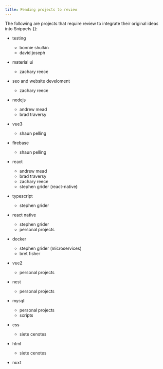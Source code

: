 ```yaml
---
title: Pending projects to review
---
```


The following are projects that require review to integrate
their original ideas into Snippets {}:

* testing
    * bonnie shulkin
    * david joseph
* material ui 
    * zachary reece
* seo and website develoment
    * zachary reece
* nodejs
    * andrew mead
    * brad traversy
* vue3 
    * shaun pelling
* firebase
    * shaun pelling
* react
    * andrew mead
    * brad traversy
    * zachary reece
    * stephen grider (react-native)
* typescript
    * stephen grider
* react native
    * stephen grider
    * personal projects
* docker
    * stephen grider (microservices)
    * bret fisher
* vue2
    * personal projects
* nest
    * personal projects
* mysql 
    * personal projects
    * scripts
* css
    * siete cenotes
* html
    * siete cenotes
  
* nuxt  

